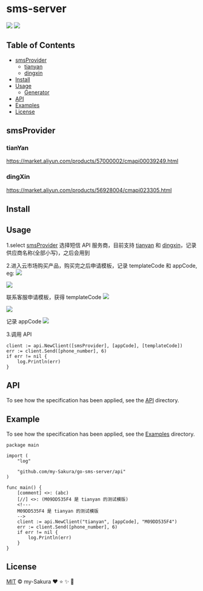 # sms-server 

<a href = https://www.github.com/my-sakura/sms-server><img src = "https://img.shields.io/badge/readme%20style-standard-green"></a>
<a href = https://www.github.com/my-sakura/sms-server><img src = "https://goreportcard.com/badge/github.com/my-sakura/go-sms-server"></a> 

## Table of Contents

- [smsProvider](https://github.com/my-Sakura/sms-server#smsprovider)
  - [tianyan](https://github.com/my-sakura/sms-server#tianyan)
  - [dingxin](https://github.com/my-sakura/sms-server#dingxin)
- [Install](https://github.com/my-Sakura/sms-server#install)
- [Usage](https://github.com/my-Sakura/sms-server#usage)
  - [Generator](https://github.com/my-Sakura/sms-server#generator)
- [API](https://github.com/my-Sakura/sms-server#api)
- [Examples](https://github.com/my-Sakura/sms-server#example)
- [License](https://github.com/my-Sakura/sms-server#license)

## smsProvider
### tianYan

  https://market.aliyun.com/products/57000002/cmapi00039249.html
### dingXin

  https://market.aliyun.com/products/56928004/cmapi023305.html
  
## Install

## Usage

1.select [smsProvider](https://github.com/my-Sakura/sms-server#smsprovider)
   选择短信 API 服务商，目前支持 [tianyan](https://market.aliyun.com/products/57000002/cmapi00039249.html) 和 [dingxin](https://market.aliyun.com/products/56928004/cmapi023305.html)，记录供应商名称(全部小写)，之后会用到
   
2.进入云市场购买产品，购买完之后申请模板，记录 templateCode 和 appCode, eg:
  ![](https://github.com/my-Sakura/sms-server/blob/main/pictures/first.png)
   
  ![](https://github.com/my-Sakura/sms-server/blob/main/pictures/second.png)
   
  联系客服申请模板，获得 templateCode
  ![](https://github.com/my-Sakura/sms-server/blob/main/pictures/third.png)
   
  ![](https://github.com/my-Sakura/sms-server/blob/main/pictures/fourth.png)
   
  记录 appCode
  ![](https://github.com/my-Sakura/sms-server/blob/main/pictures/fifth.png)
  
3.调用 API

```
client := api.NewClient([smsProvider], [appCode], [templateCode])
err := client.Send([phone_number], 6)
if err != nil {
	log.Println(err)
}
```

## API

To see how the specification has been applied, see the [API](https://github.com/my-Sakura/sms-server/tree/main/api) directory.

## Example

To see how the specification has been applied, see the [Examples](https://github.com/my-Sakura/sms-server/tree/main/examples) directory.

```
package main

import (
	"log"

	"github.com/my-Sakura/go-sms-server/api"
)

func main() {
	[comment] <>: (abc)
	[//] <>: (M09DD535F4 是 tianyan 的测试模版)
	<!---
	M09DD535F4 是 tianyan 的测试模版
	-->
	client := api.NewClient("tianyan", [appCode], "M09DD535F4")
	err := client.Send([phone_number], 6)
	if err != nil {
		log.Println(err)
	}
}
```

## License

[MIT](https://github.com/my-Sakura/sms-server/blob/main/LICENSE) © my-Sakura :heart: :star: :sparkles: :dizzy:
